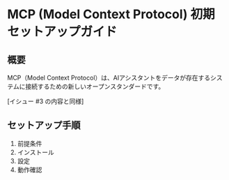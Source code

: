 # MCP (Model Context Protocol) 初期セットアップガイド

## 概要

MCP（Model Context Protocol）は、AIアシスタントをデータが存在するシステムに接続するための新しいオープンスタンダードです。


[イシュー #3 の内容と同様]

## セットアップ手順

1. 前提条件
2. インストール
3. 設定
4. 動作確認

